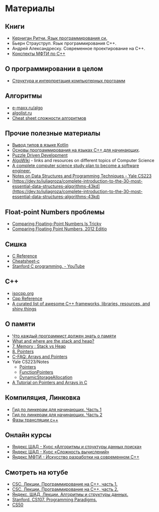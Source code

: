 # Материалы

## Книги

- [Керниган Ритчи. Язык программирования си.](http://givi.olnd.ru/kr2/)
- Бьерн Страуструп. Язык программирования С++.
- Андрей Александреску. Современное проектирование на С++.
- [Конспекты МФТИ по C++](https://yadi.sk/i/CT3PTGiVTk7KGA)

## О программировании в целом

- [Структура и интерпретация компьютерных программ](https://www.notion.so/8f5925d9af564e4eb7ba3aeaa80325ea)

## Алгоритмы

- [e-maxx.ru/algo](http://e-maxx.ru/algo/)
- [algolist.ru](http://algolist.ru/)
- [Cheat sheet сложности алгоритмов](https://habr.com/ru/post/188010/)

## Прочие полезные материалы

- [Вывод типов в языке Kotlin](https://www.youtube.com/watch?v=SHrfRWNTRxU&feature=emb_title)
- [Основы программирования на языках C++ для начинающих](http://cppstudio.com/).
- [Puzzle Driven Development](https://www.yegor256.com/2010/03/04/pdd.html)
- [AlgoWiki](https://github.com/vicky002/AlgoWiki) -  links and resources on different topics of Computer Science
- [A complete computer science study plan to become a software engineer.](https://github.com/jwasham/coding-interview-university)
- [Notes on Data Structures and Programming Techniques - Yale CS223](http://www.cs.yale.edu/homes/aspnes/classes/223/notes.html)
- [https://dev.to/iuliagroza/complete-introduction-to-the-30-most-essential-data-structures-algorithms-43kd](https://dev.to/iuliagroza/complete-introduction-to-the-30-most-essential-data-structures-algorithms-43kd)

## Float-point Numbers проблемы

- [Comparing Floating-Point Numbers Is Tricky](https://bitbashing.io/comparing-floats.html)
- [Comparing Floating Point Numbers, 2012 Editio](https://randomascii.wordpress.com/2012/02/25/comparing-floating-point-numbers-2012-edition/)

## Сишка

- [C Reference](https://en.cppreference.com/w/c)
- [Cheatsheet-c](https://courses.cs.washington.edu/courses/cse351/14sp/sections/1/Cheatsheet-c.pdf)
- [Stanford C programming. - YouTube](https://www.youtube.com/playlist?list=PLD28639E2FFC4B86A)

## C++

- [isocpp.org](https://isocpp.org/)
- [Cpp Reference](https://en.cppreference.com/w/)
- [A curated list of awesome C++ frameworks, libraries, resources, and shiny things](https://github.com/fffaraz/awesome-cpp)

## О памяти

- [Что каждый программист должен знать о памяти](http://rus-linux.net/lib.php?name=/MyLDP/hard/memory/memory.html)
- [What and where are the stack and heap?](https://stackoverflow.com/a/80113)
- [7. Memory : Stack vs Heap](https://www.gribblelab.org/CBootCamp/7_Memory_Stack_vs_Heap.html)
- [8. Pointers](https://www.gribblelab.org/CBootCamp/8_Pointers.html)
- [C-FAQ: Arrays and Pointers](http://c-faq.com/aryptr/index.html)
- Yale CS223/Notes
  - [Pointers](http://www.cs.yale.edu/homes/aspnes/pinewiki/C(2f)Pointers.html)
  - [FunctionPointers](http://www.cs.yale.edu/homes/aspnes/pinewiki/C(2f)FunctionPointers.html)
  - [DynamicStorageAllocation](http://www.cs.yale.edu/homes/aspnes/pinewiki/C(2f)DynamicStorageAllocation.html?highlight=%28CategoryProgrammingNotes%29)
- [A Tutorial on Pointers and Arrays in C](http://home.netcom.com/~tjensen/ptr/pointers.htm)

## Компиляция, Линковка

- [Гид по линкерам для начинающих. Часть 1](https://learnc.info/c/beginners_guide_to_linkers.html)
- [Гид по линкерам для начинающих. Часть 2](https://learnc.info/c/beginners_guide_to_linkers2.html)
- [Фазы трансляции с++](https://ru.cppreference.com/w/cpp/language/translation_phases)

## Онлайн курсы

- [Яндекс ШАД - Курс «Алгоритмы и структуры данных поиска»](https://www.youtube.com/playlist?list=PLJOzdkh8T5koEPv-R5W0ovmL_T2BjB1HX)
- [Яндекс ШАД - Курс «Сложность вычислений»](https://www.youtube.com/playlist?list=PLJOzdkh8T5kpqLbFo-ZgXsU5HtFNcVDHo)
- [Яндекс МФТИ - Искусство разработки на современном C++](https://www.coursera.org/specializations/c-plus-plus-modern-development)

## Смотреть на ютубе

- [CSC. Лекции. Программирование на С++, часть 1.](https://www.youtube.com/playlist?list=PLlb7e2G7aSpTFea2FYxp7mFfbZW-xavhL)
- [CSC. Лекции. Программирование на С++, часть 2.](https://www.youtube.com/playlist?list=PLlb7e2G7aSpRs7YafQ1GgJvyRku10m1RN)
- [Яндекс. ШАД. Лекции. Алгоритмы и структуры данных.](https://www.youtube.com/playlist?list=PLJOzdkh8T5koEPv-R5W0ovmL_T2BjB1HX)
- [Stanford. CS107. Programming Paradigms.](https://see.stanford.edu/Course/CS107)
- [CS50](https://www.youtube.com/playlist?list=PLhQjrBD2T382AvyLN85USYYc2IapRptWI)
